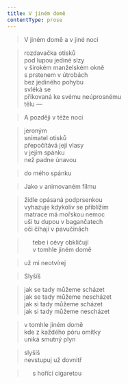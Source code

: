 ```yaml
---
title: V jiném domě
contentType: prose
---
```


> V jiném domě a v jiné noci

  

> rozdavačka otisků  
> pod lupou jediné slzy  
> v širokém manželském okně  
> s prstenem v útrobách  
> bez jediného pohybu  
> svléká se  
> přikovaná ke svému neúprosnému  
> tělu —

  

> A později v téže noci

  

> jeroným  
> snímatel otisků  
> přepočítává její vlasy  
> v jejím spánku  
> než padne únavou

  

> do mého spánku

  

> Jako v animovaném filmu

  

> židle opásaná podprsenkou  
> vyhazuje kdykoliv se přiblížím  
> matrace má mořskou nemoc  
> uši tu dupou v bagančatech  
> oči číhají v pavučinách

  

>      tebe i cévy obkličují  
>      v tomhle jiném domě

  

> už mi neotvírej

  

> Slyšíš

  

> jak se tady můžeme scházet  
> jak se tady můžeme nescházet  
> jak si tady můžeme scházet  
> jak si tady můžeme nescházet

  

> v tomhle jiném domě  
> kde z každého póru omítky  
> uniká smutný plyn

  

> slyšíš  
> nevstupuj už dovnitř

  

>      s hořící cigaretou
